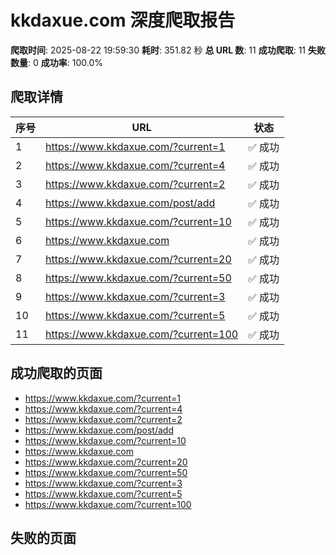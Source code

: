 # kkdaxue.com 深度爬取报告

**爬取时间**: 2025-08-22 19:59:30
**耗时**: 351.82 秒
**总 URL 数**: 11
**成功爬取**: 11
**失败数量**: 0
**成功率**: 100.0%

## 爬取详情

| 序号 | URL | 状态 |
|------|-----|------|
| 1 | https://www.kkdaxue.com/?current=1 | ✅ 成功 |
| 2 | https://www.kkdaxue.com/?current=4 | ✅ 成功 |
| 3 | https://www.kkdaxue.com/?current=2 | ✅ 成功 |
| 4 | https://www.kkdaxue.com/post/add | ✅ 成功 |
| 5 | https://www.kkdaxue.com/?current=10 | ✅ 成功 |
| 6 | https://www.kkdaxue.com | ✅ 成功 |
| 7 | https://www.kkdaxue.com/?current=20 | ✅ 成功 |
| 8 | https://www.kkdaxue.com/?current=50 | ✅ 成功 |
| 9 | https://www.kkdaxue.com/?current=3 | ✅ 成功 |
| 10 | https://www.kkdaxue.com/?current=5 | ✅ 成功 |
| 11 | https://www.kkdaxue.com/?current=100 | ✅ 成功 |

## 成功爬取的页面

- https://www.kkdaxue.com/?current=1
- https://www.kkdaxue.com/?current=4
- https://www.kkdaxue.com/?current=2
- https://www.kkdaxue.com/post/add
- https://www.kkdaxue.com/?current=10
- https://www.kkdaxue.com
- https://www.kkdaxue.com/?current=20
- https://www.kkdaxue.com/?current=50
- https://www.kkdaxue.com/?current=3
- https://www.kkdaxue.com/?current=5
- https://www.kkdaxue.com/?current=100

## 失败的页面

